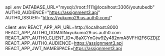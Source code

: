 api .env
DATABASE_URL="mysql://root:1111@localhost:3306/youtubedb"
AUTH0_AUDIENCE="https://assignment3.api"
AUTH0_ISSUER="https://yukumo29.us.auth0.com/"

client .env
REACT_APP_API_URL=http://localhost:8000
REACT_APP_AUTH0_DOMAIN=yukumo29.us.auth0.com
REACT_APP_AUTH0_CLIENT_ID=J8aXCYnGtw9Zy482nmA8VFHi2F6GZDjZ
REACT_APP_AUTH0_AUDIENCE=https://assignment3.api
REACT_APP_JWT_NAMESPACE=https://assignment3.api